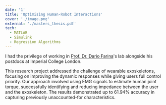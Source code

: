 ```yaml
---
date: '1'
title: 'Optimising Human-Robot Interactions'
cover: './image.png'
external: './masters_thesis.pdf'
tech:
  - MATLAB
  - Simulink
  - Regression Algorithms
---
```


I had the privilege of working in [Prof. Dr. Dario Farina](https://scholar.google.com/citations?user=0JDIQ0wAAAAJ&hl=en)'s lab alongside his postdocs at Imperial College London.

This research project addressed the challenge of wearable exoskeletons, focusing on improving the dynamic responses while giving users full control priority. Our approach involved using EMG signals to estimate human joint torque, successfully identifying and reducing impedance between the user and the exoskeleton. The results demonstrated up to 61.94% accuracy in capturing previously unaccounted-for characteristics.
